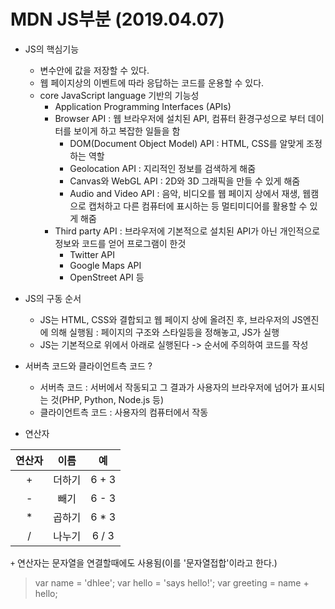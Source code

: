 # MDN JS부분    (2019.04.07)

* JS의 핵심기능
  * 변수안에 값을 저장할 수 있다.
  * 웹 페이지상의 이벤트에 따라 응답하는 코드를 운용할 수 있다.
  * core JavaScript language 기반의 기능성
    * Application Programming Interfaces (APIs)
    * Browser API : 웹 브라우저에 설치된 API, 컴퓨터 환경구성으로 부터 데이터를 보이게 하고 복잡한 일들을 함
      - DOM(Document Object Model) API : HTML, CSS를 알맞게 조정하는 역할
      - Geolocation API : 지리적인 정보를 검색하게 해줌
      - Canvas와 WebGL API : 2D와 3D 그래픽을 만들 수 있게 해줌
      - Audio and Video API : 음악, 비디오를 웹 페이지 상에서 재생, 웹캠으로 캡처하고 다른 컴퓨터에 표시하는 등 멀티미디어를 활용할 수 있게 해줌
    * Third party API : 브라우저에 기본적으로 설치된 API가 아닌 개인적으로 정보와 코드를 얻어 프로그램이 한것
      - Twitter API
      - Google Maps API
      - OpenStreet API 등
* JS의 구동 순서
  * JS는 HTML, CSS와 결합되고 웹 페이지 상에 올려진 후, 브라우저의 JS엔진에 의해 실행됨
    : 페이지의 구조와 스타일등을 정해놓고, JS가 실행
  * JS는 기본적으로 위에서 아래로 실행된다 -> 순서에 주의하여 코드를 작성

* 서버측 코드와 클라이언트측 코드 ? 
  * 서버측 코드 : 서버에서 작동되고 그 결과가 사용자의 브라우저에 넘어가 표시되는 것(PHP, Python, Node.js 등)
  * 클라이언트측 코드 : 사용자의 컴퓨터에서 작동

* 연산자 
 
| 연산자 |  이름  |   예  |
|:------:|:------:|:-----:|
|    +   | 더하기 | 6 + 3 |
|    -   |  빼기  | 6 - 3 |
|    *   | 곱하기 | 6 * 3 |
|    /   | 나누기 | 6 / 3 |

`+` 연산자는 문자열을 연결할때에도 사용됨(이를 '문자열접합'이라고 한다.)
> var name = 'dhlee';
> var hello = 'says hello!';
> var greeting = name + hello;
